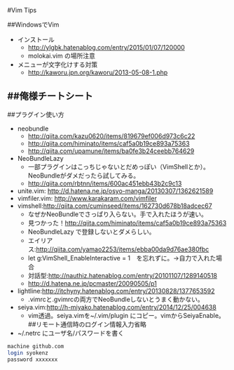 #Vim Tips

##WindowsでVim
- インストール
  - http://ylgbk.hatenablog.com/entry/2015/01/07/120000 
  - molokai.vim の場所注意
- メニューが文字化けする対策
  - http://kaworu.jpn.org/kaworu/2013-05-08-1.php

##俺様チートシート
- 

##プラグイン使い方
- neobundle
  - http://qiita.com/kazu0620/items/819679ef006d973c6c22
  - http://qiita.com/himinato/items/caf5a0b19ce893a75363
  - http://qiita.com/upamune/items/ba0fe3b24ceebb764629
- NeoBundleLazy
  - 一部プラグインはこっちじゃないとだめっぽい（VimShellとか）。NeoBundleがダメだったら試してみる。
  - http://qiita.com/rbtnn/items/600ac451ebb43b2c9c13
- unite.vim: http://d.hatena.ne.jp/osyo-manga/20130307/1362621589
- vimfiler.vim: http://www.karakaram.com/vimfiler
- vimshell:http://qiita.com/cuminseed/items/162730d678b18adcec67
  - なぜかNeoBundleでさっぱり入らない。手で入れたほうが速い。
  - 見つかった！http://qiita.com/himinato/items/caf5a0b19ce893a75363
  - NeoBundleLazy で登録しないとダメらしい。
  - エイリアス:http://qiita.com/yamao2253/items/ebba00da9d76ae380fbc
  - let g:VimShell_EnableInteractive = 1　を忘れずに。→自力で入れた場合
  - 対話型:http://nauthiz.hatenablog.com/entry/20101107/1289140518
  - http://d.hatena.ne.jp/pcmaster/20090505/p1
- lightline:http://itchyny.hatenablog.com/entry/20130828/1377653592
  - .vimrcと.gvimrcの両方でNeoBundleしないとうまく動かない。
- seiya.vim:http://h-miyako.hatenablog.com/entry/2014/12/25/004638
  - vim透過。seiya.vimを~/.vim/plugin にコピー。vimからSeiyaEnable。 
##リモート通信時のログイン情報入力省略
- ~/.netrc にユーザ名/パスワードを書く
```bash
machine github.com
login syokenz
password xxxxxxx
```

